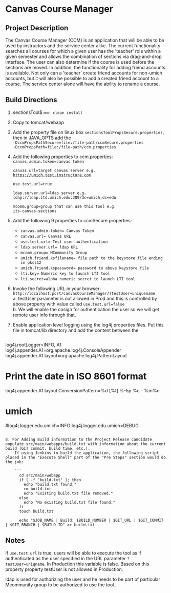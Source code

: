 # Canvas Course Manager

## Project Description 
  
The Canvas Course Manager (CCM) is an application that will be able to be used by instructors and the service center alike. The current functionality searches all courses for which a given user has the 'teacher' role within a given semester and allows the combination of sections via drag-and-drop interface. The user can also determine if the course is used before the sections are moved. In addition, the functionality for adding friend accounts is available. Not only can a 'teacher' create friend accounts for non-umich accounts, but it will also be possible to add a created friend account to a course. The service center alone will have the ability to rename a course.

## Build Directions

1. sectionsTool$ <code>mvn clean install</code>

2. Copy to tomcat/webapp

3. Add the property file on linux box <code>sectionsToolPropsSecure.properties</code>, then in JAVA_OPTS add the  
<code>-DccmPropsPathSecure=file:/file-path/ccmSecure.properties</code>  
<code>-DccmPropsPath=file:/file-path/ccm.properties</code>

4. Add the following properties to ccm.properties:  
    <code>canvas.admin.token=canvas token  
    canvas.url=target canvas server e.g. https://umich.test.instructure.com  
    use.test.url=true  
    ldap.server.url=ldap server e.g. ldap://ldap.itd.umich.edu:389/dc=umich,dc=edu  
    mcomm.group=group that can use this tool e.g. its-canvas-sections</code>
    
5. Add the following 9 properties to ccmSecure.properties:<br/> 
	* <code>canvas.admin.token= Canvas Token </code>
	* <code>canvas.url= Canvas URL</code>
	* <code>use.test.url= Test user authentication </code>
	* <code>ldap.server.url= ldap URL </code>
	* <code>mcomm.group= MCommunity Group </code>
	* <code>umich.friend.ksfilename= file path to the keystore file ending in pkcs12 </code>
	* <code>umich.friend.kspassword= password to above keystore file </code>
	* <code>lti.key= Numeric key to launch LTI tool </code>
	* <code>lti.secret=alpha numeric secret to launch LTI tool</code>

6. Invoke the following URL in your browser:  
<code>http://localhost:port/canvasCourseManager/?testUser=uniquename</code>  
	a. testUser parameter is not allowed in Prod and this is controlled by above property with value called <code>use.test.url=false</code>  
	b. We will enable the cosign for authentication the user so we will get remote user info through that.  
  
7. Enable application level logging using the log4j.properties files. Put this file in tomcat/lib directory and add the content between the 
 
	```
log4j.rootLogger=INFO, A1
log4j.appender.A1=org.apache.log4j.ConsoleAppender
log4j.appender.A1.layout=org.apache.log4j.PatternLayout
# Print the date in ISO 8601 format
log4j.appender.A1.layout.ConversionPattern=%d [%t] %-5p %c - %m%n
# umich
#log4j.logger.edu.umich=INFO
log4j.logger.edu.umich=DEBUG 
```

8. For Adding Build information to the Project Release candidate populate src/main/webapps/build.txt with information about the current build (GIT commit, build time, etc.).
    If using Jenkins to build the application, the following script placed in the "Execute Shell" part of the "Pre Steps" section would do the job: 
    
	``` 
	  cd src/main/webapp
	  if [ -f "build.txt" ]; then
	    echo "build.txt found."
	    rm build.txt
	    echo "Existing build.txt file removed."
	  else
	    echo "No existing build.txt file found."
	  fi
	  touch build.txt
	
	  echo "$JOB_NAME | Build: $BUILD_NUMBER | $GIT_URL | $GIT_COMMIT | $GIT_BRANCH | $BUILD_ID" >> build.txt
 ```

## Notes

If <code>use.test.url</code> is true, users will be able to execute the tool as if authenticated as the user specified in the URL parameter <code>?testUser=uniqname</code>. In Production this variable is  false. Based on this property property testUser is not allowed in Production.

ldap is used for authorizing the user and he needs to be part of particular Mcommunity group to be authorized to use the tool.
